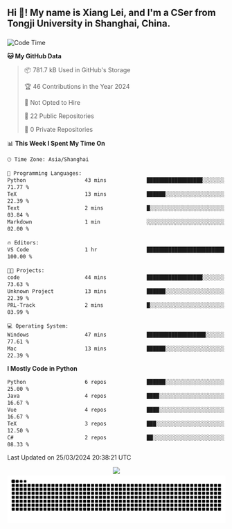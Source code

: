 <h2 align="left">Hi 👋! My name is Xiang Lei, and I'm a CSer from Tongji University in Shanghai, China.</h2>

###

<!--START_SECTION:waka-->
![Code Time](http://img.shields.io/badge/Code%20Time-447%20hrs%2054%20mins-blue)

**🐱 My GitHub Data** 

> 📦 781.7 kB Used in GitHub's Storage 
 > 
> 🏆 46 Contributions in the Year 2024
 > 
> 🚫 Not Opted to Hire
 > 
> 📜 22 Public Repositories 
 > 
> 🔑 0 Private Repositories 
 > 
📊 **This Week I Spent My Time On** 

```text
🕑︎ Time Zone: Asia/Shanghai

💬 Programming Languages: 
Python                   43 mins             ██████████████████░░░░░░░   71.77 % 
TeX                      13 mins             ██████░░░░░░░░░░░░░░░░░░░   22.39 % 
Text                     2 mins              █░░░░░░░░░░░░░░░░░░░░░░░░   03.84 % 
Markdown                 1 min               ░░░░░░░░░░░░░░░░░░░░░░░░░   02.00 % 

🔥 Editors: 
VS Code                  1 hr                █████████████████████████   100.00 % 

🐱‍💻 Projects: 
code                     44 mins             ██████████████████░░░░░░░   73.63 % 
Unknown Project          13 mins             ██████░░░░░░░░░░░░░░░░░░░   22.39 % 
PRL-Track                2 mins              █░░░░░░░░░░░░░░░░░░░░░░░░   03.99 % 

💻 Operating System: 
Windows                  47 mins             ███████████████████░░░░░░   77.61 % 
Mac                      13 mins             ██████░░░░░░░░░░░░░░░░░░░   22.39 % 
```

**I Mostly Code in Python** 

```text
Python                   6 repos             ██████░░░░░░░░░░░░░░░░░░░   25.00 % 
Java                     4 repos             ████░░░░░░░░░░░░░░░░░░░░░   16.67 % 
Vue                      4 repos             ████░░░░░░░░░░░░░░░░░░░░░   16.67 % 
TeX                      3 repos             ███░░░░░░░░░░░░░░░░░░░░░░   12.50 % 
C#                       2 repos             ██░░░░░░░░░░░░░░░░░░░░░░░   08.33 % 
```




 Last Updated on 25/03/2024 20:38:21 UTC
<!--END_SECTION:waka-->

<div align="center">
  <img src="https://github-readme-stats.vercel.app/api?username=Lei00764&show_icons=true&theme=radical" />
 </div>

 <div align="center">

<picture>
  <source media="(prefers-color-scheme: dark)" srcset="https://raw.githubusercontent.com/Lei00764/Lei00764/output/github-contribution-grid-snake-dark.svg">
  <source media="(prefers-color-scheme: light)" srcset="https://raw.githubusercontent.com/Lei00764/Lei00764/output/github-contribution-grid-snake.svg">
  <img alt="github contribution grid snake animation" src="https://raw.githubusercontent.com/Lei00764/Lei00764/output/github-contribution-grid-snake.svg">
</picture>

</div>




